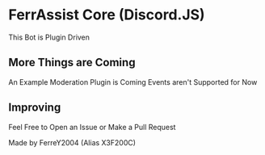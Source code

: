 # FerrAssist Core (Discord.JS)

This Bot is Plugin Driven

## More Things are Coming
An Example Moderation Plugin is Coming
Events aren't Supported for Now

## Improving
Feel Free to Open an Issue or Make a Pull Request

Made by FerreY2004 (Alias X3F200C)
